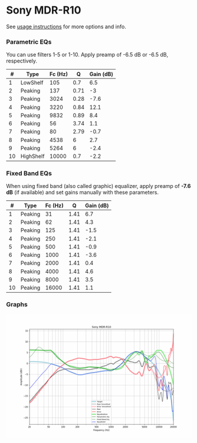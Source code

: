 # Sony MDR-R10
See [usage instructions](https://github.com/jaakkopasanen/AutoEq#usage) for more options and info.

### Parametric EQs
You can use filters 1-5 or 1-10. Apply preamp of -6.5 dB or -6.5 dB, respectively.

|   # | Type      |   Fc (Hz) |    Q |   Gain (dB) |
|-----|-----------|-----------|------|-------------|
|   1 | LowShelf  |       105 | 0.7  |         6.5 |
|   2 | Peaking   |       137 | 0.71 |        -3   |
|   3 | Peaking   |      3024 | 0.28 |        -7.6 |
|   4 | Peaking   |      3220 | 0.84 |        12.1 |
|   5 | Peaking   |      9832 | 0.89 |         8.4 |
|   6 | Peaking   |        56 | 3.74 |         1.1 |
|   7 | Peaking   |        80 | 2.79 |        -0.7 |
|   8 | Peaking   |      4538 | 6    |         2.7 |
|   9 | Peaking   |      5264 | 6    |        -2.4 |
|  10 | HighShelf |     10000 | 0.7  |        -2.2 |

### Fixed Band EQs
When using fixed band (also called graphic) equalizer, apply preamp of **-7.6 dB** (if available) and set gains manually with these parameters.

|   # | Type    |   Fc (Hz) |    Q |   Gain (dB) |
|-----|---------|-----------|------|-------------|
|   1 | Peaking |        31 | 1.41 |         6.7 |
|   2 | Peaking |        62 | 1.41 |         4.3 |
|   3 | Peaking |       125 | 1.41 |        -1.5 |
|   4 | Peaking |       250 | 1.41 |        -2.1 |
|   5 | Peaking |       500 | 1.41 |        -0.9 |
|   6 | Peaking |      1000 | 1.41 |        -3.6 |
|   7 | Peaking |      2000 | 1.41 |         0.4 |
|   8 | Peaking |      4000 | 1.41 |         4.6 |
|   9 | Peaking |      8000 | 1.41 |         3.5 |
|  10 | Peaking |     16000 | 1.41 |         1.1 |

### Graphs
![](./Sony%20MDR-R10.png)
